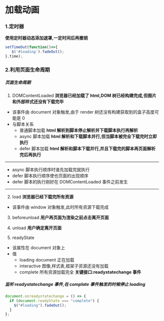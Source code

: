 # 加载动画

### 1.定时器

**使用定时器动态添加遮罩,一定时间后再撤销**

```javascript
setTimeOut(function()=>{
   $('#loading').fadeOut();
},time);
```

### 2.利用页面生命周期

##### 页面生命周期

1. DOMContentLoaded
   **浏览器已经加载了 html,DOM 树已经构建完成,但图片和外部样式还没有下载完毕**

- 该事件由 document 对象触发,由于 render 树还没有构建获取到的盒子高度可能是 0
- 与脚本关系
  - 普通脚本加载
    **html 解析到脚本停止解析并下载脚本执行再解析**
  - async 脚本加载
    **html 解析和下载脚本并行,但当脚本被完全下载完时立即执行**
  - defer 脚本加载
    **html 解析和脚本下载并行,并且下载完的脚本再页面解析完后再执行**

---

- async 脚本执行顺序时谁先加载完就执行
- defer 脚本执行顺序使也页面的出现顺序
- defer 脚本的执行刚好在 DOMContentLoaded 事件之前发生

---

2. load
   **浏览器已经下载完所有资源**

- 该事件由 window 对象触发,此时所有资源下载完成

3. beforeunload
   **用户再页面为渲染之前点击离开页面**

4. unload
   **用户确定离开页面**

5. readyState

- 该属性在 document 对象上
- 值
  - loading document 正在加载
  - interactive 图像,样式表,框架子资源还没有加载
  - complete 所有资源加载完全
    **关键接口:readystatechange 事件**

##### 监听 readystatechange 事件,在 complate 事件触发的时候停止 loading

```javascript
document.onreadystatechange = () => {
  if (document.readyState === "complete") {
    $("#loading").fadeOut();
  }
};
```
